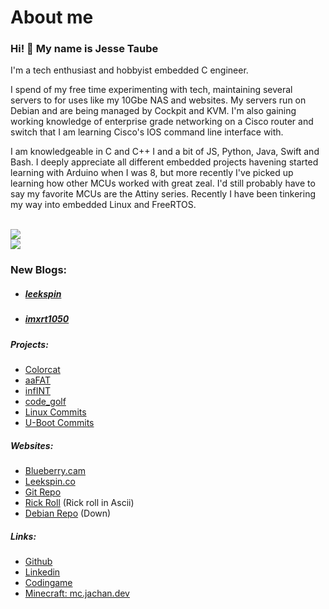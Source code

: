 # About me
### Hi! 👋 My name is Jesse Taube

I'm a tech enthusiast and hobbyist embedded C engineer.

I spend of my free time experimenting with tech, maintaining several servers to for uses like my 10Gbe NAS and websites. My servers run on Debian and are being managed by Cockpit and KVM.
I'm also gaining working knowledge of enterprise grade networking on a Cisco router and switch that I am learning Cisco's IOS command line interface with.

I am knowledgeable in C and C++ I and a bit of JS, Python, Java, Swift and Bash.
I deeply appreciate all different embedded projects havening started learning with Arduino when I was 8,
but more recently I've picked up learning how other MCUs worked with great zeal. I'd still probably have to say my favorite MCUs are the Attiny series.
Recently I have been tinkering my way into embedded Linux and FreeRTOS.

<br>
<img src="https://github-readme-stats.vercel.app/api?username=Mr-Bossman"/>
<br>
<img src="https://github-readme-stats.vercel.app/api/top-langs/?username=Mr-Bossman&layout=compact&theme=buefy&hide_border=true" />
<br>

### New Blogs:
- ##### [leekspin](/leekspin?date=2020.August)
- ##### [imxrt1050](/imxrt1050?date=2021.September)

##### Projects:
- [Colorcat](https://github.com/Mr-Bossman/colorcat)
- [aaFAT](https://github.com/Mr-Bossman/aaFat)
- [infINT](https://github.com/Mr-Bossman/infINT)
- [code_golf](https://github.com/Mr-Bossman/code_golf)
- [Linux Commits](https://github.com/torvalds/linux/commits?author=Mr-Bossman&since=2021-11-01)
- [U-Boot Commits](https://github.com/u-boot/u-boot/commits?author=Mr-Bossman&since=2022-01-01)

##### Websites:
- [Blueberry.cam](https:///blueberry.cam)
- [Leekspin.co](https://Leekspin.co)
- [Git Repo](https://repo.jachan.dev/)
- [Rick Roll](https://rick.jachan.dev/) (Rick roll in Ascii)
- [Debian Repo](https://deb.jachan.dev/) (Down)

##### Links:
- [Github](https://github.com/Mr-Bossman)
- [Linkedin](https://www.linkedin.com/in/jesse-taube-749351229)
- [Codingame](https://www.codingame.com/profile/db7ced7ebbe83f2eea510cc69e4f1d1e2390544)
- [Minecraft: mc.jachan.dev](https://mc.jachan.dev)
